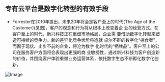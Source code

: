 ## 专有云平台是数字化转型的有效手段 

- Forrester在2010年提出，未来20年将会是客户至上的时代(The Age of the Customer)(见图)，客户的观念和行为将从根本上改变着企 业的经营方式。在客户至上的时代，新兴科技正在重塑市场格局，企业需 要借助数字化转型来塑造可持续的竞争力。新的差异化竞争优势将造就 卓尔不群的数字化“掠食者”，而囿于现状、止步不前的企业，将沦为数字 化时代的“牺牲品”。客户至上的公司在服务客户方面将会表现出更强的商 业敏捷性，通过新兴科技为客户创造新的价值，并围绕客户体验重塑业务运营体系，依托数字生态不断孵化数字化创新。

![Image](https://github.com/jdcloudcom/cn/blob/edit/image/JDCloud-WhitePaper/JDCloud-WhitePaper-JDStack-Thought-Leadership/1.png)

